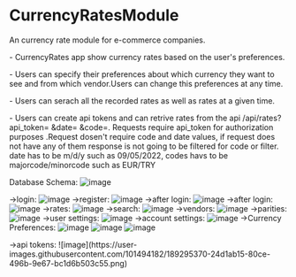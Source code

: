# CurrencyRatesModule
An currency rate module for e-commerce companies. 


 
<p>- CurrencyRates app show currency rates based on the user's preferences. 
<p>- Users can specify their preferences about which currency they want to see and from which vendor.Users can change this preferences at any time. 
<p>- Users can serach all the recorded rates as well as rates at a given time. 
<p>- Users can create api tokens and can retrive rates from the api /api/rates?api_token= &date= &code=. Requests require api_token for authorization purposes .Request        dosen't require code and date values, if request does not have any of them response is not going to be  filtered for code or filter.  date has to be m/d/y such as        09/05/2022, codes havs to be majorcode/minorcode such as EUR/TRY


Database Schema:
![image](https://user-images.githubusercontent.com/101494182/189290437-5e0eeec7-26a9-490d-947d-7130410ac9b8.jpg)



->login:
![image](https://user-images.githubusercontent.com/101494182/189293313-3783ec68-4345-45f9-9bab-c2b593d4af5a.png)
->register:
![image](https://user-images.githubusercontent.com/101494182/189293572-78d48f0d-5c10-4b32-b1df-43e05907c468.png)
->after login:
![image](https://user-images.githubusercontent.com/101494182/189293771-1679f54c-37ec-492f-b7d1-7bf41d501476.png)
->after login:
![image](https://user-images.githubusercontent.com/101494182/189293771-1679f54c-37ec-492f-b7d1-7bf41d501476.png)
->rates:
![image](https://user-images.githubusercontent.com/101494182/189293838-f95f36d3-abb2-4afe-ae1c-a2fce7b95fd4.png)
->search:
![image](https://user-images.githubusercontent.com/101494182/189294095-76cd3648-dbb6-44b3-8d17-252eefa0619a.png)
->vendors:
![image](https://user-images.githubusercontent.com/101494182/189294773-f36dd232-4680-45b3-8662-3189e2dcc088.png)
->parities:
![image](https://user-images.githubusercontent.com/101494182/189294832-423bfdf9-76e5-4501-b004-d5106bb334e4.png)
->user settings:
![image](https://user-images.githubusercontent.com/101494182/189294922-99ede250-8fa0-482a-8493-bf5ffcd7c661.png)
->account settings:
![image](https://user-images.githubusercontent.com/101494182/189295039-431d2afa-a0b5-4f4e-8227-5f62228b78fd.png)
->Currency Preferences:
![image](https://user-images.githubusercontent.com/101494182/189295200-c56ace8c-92b7-4fa1-907f-adc12dbdc1e5.png)
![image](https://user-images.githubusercontent.com/101494182/189295288-19f4e3de-a149-46d2-88ef-ce9602948f05.png)
![image](https://user-images.githubusercontent.com/101494182/189295308-fbd80ca5-15e1-454f-b7a1-56cb030fa5a1.png)

</p>
<p>
->api tokens:
![image](https://user-images.githubusercontent.com/101494182/189295370-24d1ab15-80ce-496b-9e67-bc1d6b503c55.png)

</p>
